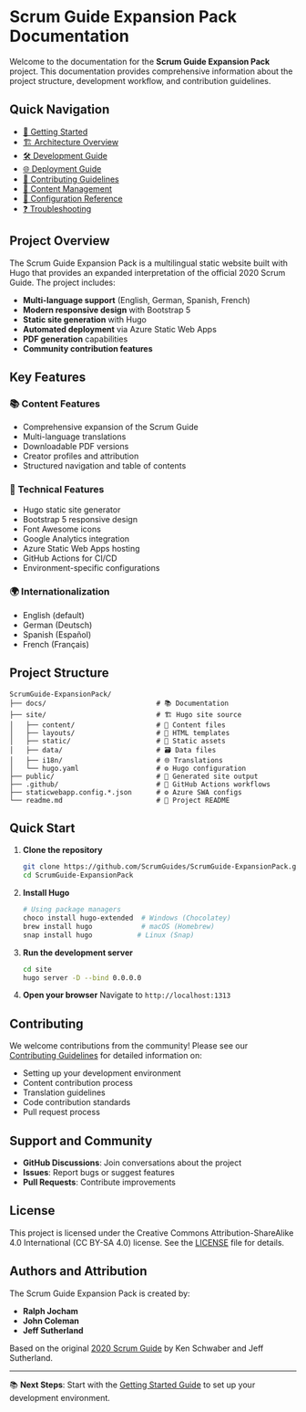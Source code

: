# Scrum Guide Expansion Pack Documentation

Welcome to the documentation for the **Scrum Guide Expansion Pack** project. This documentation provides comprehensive information about the project structure, development workflow, and contribution guidelines.

## Quick Navigation

- [🚀 Getting Started](./getting-started.md)
- [🏗️ Architecture Overview](./architecture.md)
- [🛠️ Development Guide](./development.md)
- [🌐 Deployment Guide](./deployment.md)
- [🤝 Contributing Guidelines](./contributing.md)
- [📝 Content Management](./content-management.md)
- [🔧 Configuration Reference](./configuration.md)
- [❓ Troubleshooting](./troubleshooting.md)

## Project Overview

The Scrum Guide Expansion Pack is a multilingual static website built with Hugo that provides an expanded interpretation of the official 2020 Scrum Guide. The project includes:

- **Multi-language support** (English, German, Spanish, French)
- **Modern responsive design** with Bootstrap 5
- **Static site generation** with Hugo
- **Automated deployment** via Azure Static Web Apps
- **PDF generation** capabilities
- **Community contribution features**

## Key Features

### 📚 Content Features

- Comprehensive expansion of the Scrum Guide
- Multi-language translations
- Downloadable PDF versions
- Creator profiles and attribution
- Structured navigation and table of contents

### 🔧 Technical Features

- Hugo static site generator
- Bootstrap 5 responsive design
- Font Awesome icons
- Google Analytics integration
- Azure Static Web Apps hosting
- GitHub Actions for CI/CD
- Environment-specific configurations

### 🌍 Internationalization

- English (default)
- German (Deutsch)
- Spanish (Español)
- French (Français)

## Project Structure

```
ScrumGuide-ExpansionPack/
├── docs/                           # 📚 Documentation
├── site/                           # 🏗️ Hugo site source
│   ├── content/                    # 📝 Content files
│   ├── layouts/                    # 🎨 HTML templates
│   ├── static/                     # 📁 Static assets
│   ├── data/                       # 🗃️ Data files
│   ├── i18n/                       # 🌐 Translations
│   └── hugo.yaml                   # ⚙️ Hugo configuration
├── public/                         # 🚀 Generated site output
├── .github/                        # 🔄 GitHub Actions workflows
├── staticwebapp.config.*.json      # ⚙️ Azure SWA configs
└── readme.md                       # 📖 Project README
```

## Quick Start

1. **Clone the repository**

   ```bash
   git clone https://github.com/ScrumGuides/ScrumGuide-ExpansionPack.git
   cd ScrumGuide-ExpansionPack
   ```

2. **Install Hugo**

   ```bash
   # Using package managers
   choco install hugo-extended  # Windows (Chocolatey)
   brew install hugo            # macOS (Homebrew)
   snap install hugo           # Linux (Snap)
   ```

3. **Run the development server**

   ```bash
   cd site
   hugo server -D --bind 0.0.0.0
   ```

4. **Open your browser**
   Navigate to `http://localhost:1313`

## Contributing

We welcome contributions from the community! Please see our [Contributing Guidelines](./contributing.md) for detailed information on:

- Setting up your development environment
- Content contribution process
- Translation guidelines
- Code contribution standards
- Pull request process

## Support and Community

- **GitHub Discussions**: Join conversations about the project
- **Issues**: Report bugs or suggest features
- **Pull Requests**: Contribute improvements

## License

This project is licensed under the Creative Commons Attribution-ShareAlike 4.0 International (CC BY-SA 4.0) license. See the [LICENSE](../LICENSE) file for details.

## Authors and Attribution

The Scrum Guide Expansion Pack is created by:

- **Ralph Jocham**
- **John Coleman**
- **Jeff Sutherland**

Based on the original [2020 Scrum Guide](https://scrumguides.org/) by Ken Schwaber and Jeff Sutherland.

---

📚 **Next Steps**: Start with the [Getting Started Guide](./getting-started.md) to set up your development environment.
